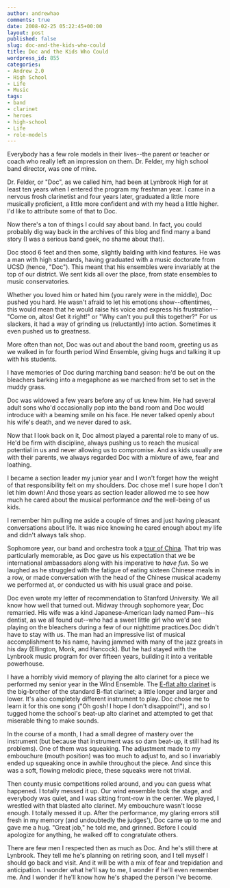 ```yaml
---
author: andrewhao
comments: true
date: 2008-02-25 05:22:45+00:00
layout: post
published: false
slug: doc-and-the-kids-who-could
title: Doc and the Kids Who Could
wordpress_id: 855
categories:
- Andrew 2.0
- High School
- Life
- Music
tags:
- band
- clarinet
- heroes
- high-school
- Life
- role-models
---
```


Everybody has a few role models in their lives--the parent or teacher or coach who really left an impression on them. Dr. Felder, my high school band director, was one of mine.

Dr. Felder, or "Doc", as we called him, had been at Lynbrook High for at least ten years when I entered the program my freshman year. I came in a nervous frosh clarinetist and four years later, graduated a little more musically proficient, a little more confident and with my head a little higher. I'd like to attribute some of that to Doc.

Now there's a ton of things I could say about band. In fact, you could probably dig way back in the archives of this blog and find many a band story (I was a serious band geek, no shame about that).

Doc stood 6 feet and then some, slightly balding with kind features. He was a man with high standards, having graduated with a music doctorate from UCSD (hence, "Doc"). This meant that his ensembles were invariably at the top of our district. We sent kids all over the place, from state ensembles to music conservatories.

Whether you loved him or hated him (you rarely were in the middle), Doc pushed you hard. He wasn't afraid to let his emotions show--oftentimes, this would mean that he would raise his voice and express his frustration--"Come on, altos! Get it right!" or "Why can't you pull this together?" For us slackers, it had a way of grinding us (reluctantly) into action. Sometimes it even pushed us to greatness.

More often than not, Doc was out and about the band room, greeting us as we walked in for fourth period Wind Ensemble, giving hugs and talking it up with his students.

I have memories of Doc during marching band season: he'd be out on the bleachers barking into a megaphone as we marched from set to set in the muddy grass.

Doc was widowed a few years before any of us knew him. He had several adult sons who'd occasionally pop into the band room and Doc would introduce with a beaming smile on his face. He never talked openly about his wife's death, and we never dared to ask.

Now that I look back on it, Doc almost played a parental role to many of us. He'd be firm with discipline, always pushing us to reach the musical potential in us and never allowing us to compromise. And as kids usually are with their parents, we always regarded Doc with a mixture of awe, fear and loathing.

I became a section leader my junior year and I won't forget how the weight of that responsibility felt on my shoulders. Doc chose me! I sure hope I don't let him down! And those years as section leader allowed me to see how much he cared about the musical performance _and_ the well-being of us kids.

I remember him pulling me aside a couple of times and just having pleasant conversations about life. It was nice knowing he cared enough about my life and didn't always talk shop.

Sophomore year, our band and orchestra took a [tour of China](http://www.svcn.com/archives/cupertinocourier/05.08.02/lynbrook-0219.html). That trip was particularly memorable, as Doc gave us his expectation that we be international ambassadors along with his imperative to _have fun_. So we laughed as he struggled with the fatigue of eating sixteen Chinese meals in a row, or made conversation with the head of the Chinese musical academy we performed at, or conducted us with his usual grace and poise.

Doc even wrote my letter of recommendation to Stanford University. We all know how well that turned out.
Midway through sophomore year, Doc remarried. His wife was a kind Japanese-American lady named Pam--his dentist, as we all found out--who had a sweet little girl who we'd see playing on the bleachers during a few of our nighttime practices.Doc didn't have to stay with us. The man had an impressive list of musical accomplishment to his name, having jammed with many of the jazz greats in his day (Ellington, Monk, and Hancock). But he had stayed with the Lynbrook music program for over fifteen years, building it into a veritable powerhouse.

I have a horribly vivid memory of playing the alto clarinet for a piece we performed my senior year in the Wind Ensemble. The [E-flat alto clarinet](http://en.wikipedia.org/wiki/Alto_clarinet) is the big-brother of the standard B-flat clarinet; a little longer and larger and lower. It's also completely different instrument to play. Doc chose me to learn it for this one song ("Oh gosh! I hope I don't disappoint!"), and so I tugged home the school's beat-up alto clarinet and attempted to get that miserable thing to make sounds.

In the course of a month, I had a small degree of mastery over the instrument (but because that instrument was so darn beat-up, it still had its problems). One of them was squeaking. The adjustment made to my embouchure (mouth position) was too much to adjust to, and so I invariably ended up squeaking once in awhile throughout the piece. And since this was a soft, flowing melodic piece, these squeaks were not trivial.

Then county music competitions rolled around, and you can guess what happened. I totally messed it up. Our wind ensemble took the stage, and everybody was quiet, and I was sitting front-row in the center. We played, I wrestled with that blasted alto clarinet. My embouchure wasn't loose enough. I totally messed it up.
After the performance, my glaring errors still fresh in my memory (and undoubtedly the judges'), Doc came up to me and gave me a hug. "Great job," he told me, and grinned. Before I could apologize for anything, he walked off to congratulate others.

There are few men I respected then as much as Doc. And he's still there at Lynbrook. They tell me he's planning on retiring soon, and I tell myself I should go back and visit. And it will be with a mix of fear and trepidation and anticipation. I wonder what he'll say to me, I wonder if he'll even remember me. And I wonder if he'll know how he's shaped the person I've become.
